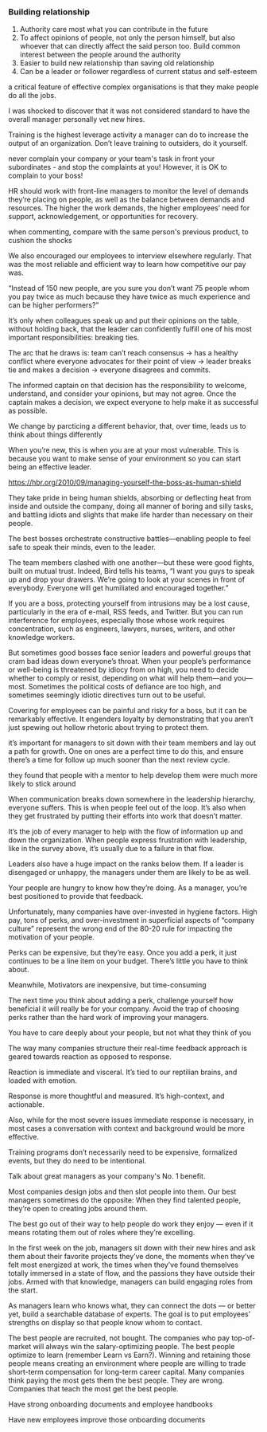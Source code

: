 ### Building relationship

1. Authority care most what you can contribute in the future
2. To affect opinions of people, not only the person himself, but also whoever that can directly affect the said person too. Build common interest between the people around the authority
4. Easier to build new relationship than saving old relationship
5. Can be a leader or follower regardless of current status and self-esteem

a critical feature of effective complex organisations is that they make people do all the jobs.

I was shocked to discover that it was not considered standard to have the overall manager personally vet new hires.

Training is the highest leverage activity a manager can do to increase the output of an organization.  Don’t leave training to outsiders, do it yourself.

never complain your company or your team's task in front your subordinates - and stop the complaints at you! However, it is OK to complain to your boss! 

HR should work with front-line managers to monitor the level of demands they’re placing on people, as well as the balance between demands and resources. The higher the work demands, the higher employees’ need for support, acknowledgement, or opportunities for recovery.

when commenting, compare with the same person's previous product, to cushion the shocks

We also encouraged our employees to interview elsewhere regularly. That was the most reliable and efficient way to learn how competitive our pay was.

“Instead of 150 new people, are you sure you don’t want 75 people whom you pay twice as much because they have twice as much experience and can be higher performers?”

It’s only when colleagues speak up and put their opinions on the table, without holding back, that the leader can confidently fulfill one of his most important responsibilities: breaking ties.

The arc that he draws is: team can’t reach consensus → has a healthy conflict where everyone advocates for their point of view → leader breaks tie and makes a decision → everyone disagrees and commits.

The informed captain on that decision has the responsibility to welcome, understand, and consider your opinions, but may not agree. Once the captain makes a decision, we expect everyone to help make it as successful as possible.

We change by parcticing a different behavior, that, over time, leads us to think about things differently

When you’re new, this is when you are at your most vulnerable. This is because you want to make sense of your environment so you can start being an effective leader.

https://hbr.org/2010/09/managing-yourself-the-boss-as-human-shield

They take pride in being human shields, absorbing or deflecting heat from inside and outside the company, doing all manner of boring and silly tasks, and battling idiots and slights that make life harder than necessary on their people.

The best bosses orchestrate constructive battles—enabling people to feel safe to speak their minds, even to the leader.

The team members clashed with one another—but these were good fights, built on mutual trust. Indeed, Bird tells his teams, “I want you guys to speak up and drop your drawers. We’re going to look at your scenes in front of everybody. Everyone will get humiliated and encouraged together.”

 If you are a boss, protecting yourself from intrusions may be a lost cause, particularly in the era of e-mail, RSS feeds, and Twitter. But you can run interference for employees, especially those whose work requires concentration, such as engineers, lawyers, nurses, writers, and other knowledge workers.

  But sometimes good bosses face senior leaders and powerful groups that cram bad ideas down everyone’s throat. When your people’s performance or well-being is threatened by idiocy from on high, you need to decide whether to comply or resist, depending on what will help them—and you—most. Sometimes the political costs of defiance are too high, and sometimes seemingly idiotic directives turn out to be useful.

Covering for employees can be painful and risky for a boss, but it can be remarkably effective. It engenders loyalty by demonstrating that you aren’t just spewing out hollow rhetoric about trying to protect them.

it’s important for managers to sit down with their team members and lay out a path for growth.  One on ones are a perfect time to do this, and ensure there’s a time for follow up much sooner than the next review cycle.

they found that people with a mentor to help develop them were much more likely to stick around

When communication breaks down somewhere in the leadership hierarchy, everyone suffers. This is when people feel out of the loop. It’s also when they get frustrated by putting their efforts into work that doesn’t matter.

It’s the job of every manager to help with the flow of information up and down the organization. When people express frustration with leadership, like in the survey above, it’s usually due to a failure in that flow.

Leaders also have a huge impact on the ranks below them. If a leader is disengaged or unhappy, the managers under them are likely to be as well.

Your people are hungry to know how they’re doing. As a manager, you’re best positioned to provide that feedback.

Unfortunately, many companies have over-invested in hygiene factors. High pay, tons of perks, and over-investment in superficial aspects of “company culture” represent the wrong end of the 80-20 rule for impacting the motivation of your people.

Perks can be expensive, but they’re easy. Once you add a perk, it just continues to be a line item on your budget. There’s little you have to think about.

Meanwhile, Motivators are inexpensive, but time-consuming

The next time you think about adding a perk, challenge yourself how beneficial it will really be for your company. Avoid the trap of choosing perks rather than the hard work of improving your managers.

You have to care deeply about your people, but not what they think of you

The way many companies structure their real-time feedback approach is geared towards reaction as opposed to response.

Reaction is immediate and visceral. It’s tied to our reptilian brains, and loaded with emotion.

Response is more thoughtful and measured. It’s high-context, and actionable.

Also, while for the most severe issues immediate response is necessary, in most cases a conversation with context and background would be more effective.

Training programs don’t necessarily need to be expensive, formalized events, but they do need to be intentional.

Talk about great managers as your company's No. 1 benefit.

Most companies design jobs and then slot people into them. Our best managers sometimes do the opposite: When they find talented people, they’re open to creating jobs around them.

The best go out of their way to help people do work they enjoy — even if it means rotating them out of roles where they’re excelling.

 In the first week on the job, managers sit down with their new hires and ask them about their favorite projects they’ve done, the moments when they’ve felt most energized at work, the times when they’ve found themselves totally immersed in a state of flow, and the passions they have outside their jobs. Armed with that knowledge, managers can build engaging roles from the start.

As managers learn who knows what, they can connect the dots — or better yet, build a searchable database of experts. The goal is to put employees’ strengths on display so that people know whom to contact.

The best people are recruited, not bought. The companies who pay top-of-market will always win the salary-optimizing people. The best people optimize to learn (remember Learn vs Earn?). Winning and retaining those people means creating an environment where people are willing to trade short-term compensation for long-term career capital. Many companies think paying the most gets them the best people. They are wrong. Companies that teach the most get the best people.

Have strong onboarding documents and employee handbooks

Have new employees improve those onboarding documents
